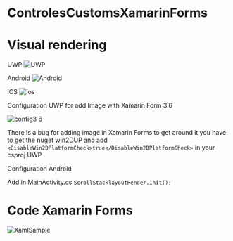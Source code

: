 # ControlesCustomsXamarinForms

# Visual rendering

UWP
![UWP](https://user-images.githubusercontent.com/20682036/55613449-03f57780-578b-11e9-9017-d90e5e18ca77.gif)

Android
![Android](https://user-images.githubusercontent.com/20682036/55613444-01931d80-578b-11e9-8223-119e33a6ba6d.gif)

iOS
![ios](https://user-images.githubusercontent.com/20682036/55613454-0657d180-578b-11e9-8c2e-4d86624d7188.gif)


Configuration UWP for add Image with Xamarin Form 3.6

![config3 6](https://user-images.githubusercontent.com/20682036/54189719-ad11c080-44b2-11e9-85fc-5a757d21e8a8.jpg)

There is a bug for adding image in Xamarin Forms to get around it you have to get the nuget win2DUP and add 
`<DisableWin2DPlatformCheck>true</DisableWin2DPlatformCheck>`
 in your csproj UWP

Configuration Android

Add in MainActivity.cs
`ScrollStacklayoutRender.Init();`
            

# Code Xamarin Forms

![XamlSample](https://user-images.githubusercontent.com/20682036/54189813-dc283200-44b2-11e9-933b-66eb191b1fe8.jpg)



